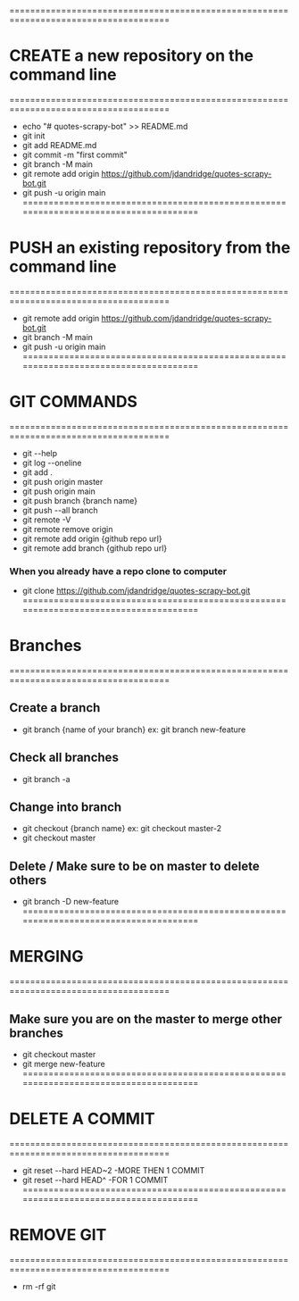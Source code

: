=====================================================================================

# CREATE a new repository on the command line

=====================================================================================
- echo "# quotes-scrapy-bot" >> README.md
- git init
- git add README.md
- git commit -m "first commit"
- git branch -M main
- git remote add origin https://github.com/jdandridge/quotes-scrapy-bot.git
- git push -u origin main
=====================================================================================

# PUSH an existing repository from the command line

=====================================================================================
- git remote add origin https://github.com/jdandridge/quotes-scrapy-bot.git
- git branch -M main
- git push -u origin main
=====================================================================================

# GIT COMMANDS

=====================================================================================
- git --help
- git log --oneline
- git add .
- git push origin master
- git push origin main
- git push branch {branch name}
- git push --all branch
- git remote -V
- git remote remove origin
- git remote add origin {github repo url}
- git remote add branch {github repo url}

### When you already have a repo clone to computer

- git clone https://github.com/jdandridge/quotes-scrapy-bot.git
=====================================================================================

# Branches

=====================================================================================

## Create a branch

- git branch {name of your branch} ex: git branch new-feature

## Check all branches

- git branch -a

## Change into branch

- git checkout {branch name} ex: git checkout master-2
- git checkout master

## Delete / Make sure to be on master to delete others

- git branch -D new-feature
=====================================================================================

# MERGING

=====================================================================================

## Make sure you are on the master to merge other branches

- git checkout master
- git merge new-feature
=====================================================================================

# DELETE A COMMIT

=====================================================================================
- git reset --hard HEAD~2 -MORE THEN 1 COMMIT
- git reset --hard HEAD^ -FOR 1 COMMIT
=====================================================================================

# REMOVE GIT

=====================================================================================
- rm -rf git
